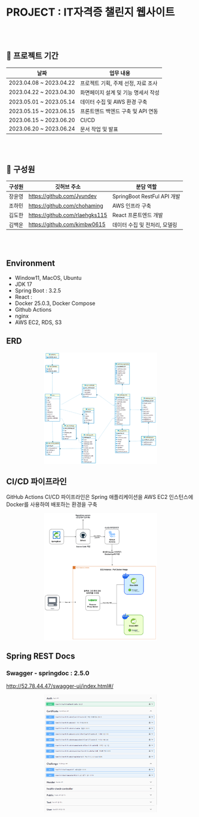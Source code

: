 # PROJECT : IT자격증 챌린지 웹사이트 

</br></br>

## 📆 프로젝트 기간 

| 날짜 | 업무 내용 |
| --- | --- |
| 2023.04.08 ~ 2023.04.22 | 프로젝트 기획, 주제 선정, 자료 조사 |
| 2023.04.22 ~ 2023.04.30 | 화면페이지 설계 및 기능 명세서 작성|
| 2023.05.01 ~ 2023.05.14 | 데이터 수집 및 AWS 환경 구축|
| 2023.05.15 ~ 2023.06.15 | 프론트앤드 백엔드 구축 및 API 연동|
| 2023.06.15 ~ 2023.06.20 | CI/CD|
| 2023.06.20 ~ 2023.06.24 | 문서 작업 및 발표|

</br></br>

## 🕺 구성원

| 구성원 | 깃허브 주소 | 분담 역할 |
| --- | --- | --- |
| 장윤영 | https://github.com/Jyundev | SpringBoot RestFul API 개발|
| 조하민 | https://github.com/chohaming |AWS 인프라 구축|
| 김도한 | https://github.com/rlaehgks115 |React 프론트엔드 개발|
| 김백운 | https://github.com/kimbw0615 | 데이터 수집 및 전처리, 모델링|

</br></br>


## Environment
- Window11, MacOS, Ubuntu
- JDK 17
- Spring Boot : 3.2.5
- React : 
- Docker 25.0.3, Docker Compose
- Github Actions
- nginx
- AWS EC2, RDS, S3

## ERD

<div style="display: flex; justify-content: center;">
     <img src="main/java/com/web/ddajait/image/ERD_v3.png" alt="Alt text" style="width: 60%; height: 100%; ">
     
</div>

##  CI/CD 파이프라인

GitHub Actions CI/CD 파이프라인은 Spring 애플리케이션을 AWS EC2 인스턴스에 Docker를 사용하여 배포하는 환경을 구축

<div style="display: flex; justify-content: center;">
     <img src="main/java/com/web/ddajait/image/spring_ci_cd.png" alt="Alt text" style="width: 60%; height: 100%; ">
     
</div>

## Spring REST Docs
###  Swagger - springdoc : 2.5.0
http://52.78.44.47/swagger-ui/index.html#/
<div style="display: flex; justify-content: center;">
     <img src="main/java/com/web/ddajait/image/swagger.png" alt="Alt text" style="width: 60%; height: 100%; ">
     
</div>
